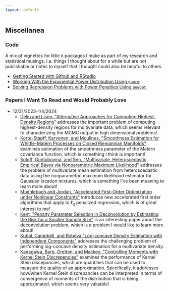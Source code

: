 ```yaml
---
layout: default
---
```


Miscellanea
-------

### Code

A mix of vignettes for little `R` packages I make as part of my research and statistical musings, i.e. things I thought about for a while but are not publishable or notes to myself that I thought could also be helpful to others.


<!--* Three Gibbs Samplers for the Bayesian Lasso -->
* [Getting Started with Github and RStudio](https://maryclare.github.io/gitr.html)
* [Working With the Exponential Power Distribution Using `gnorm`](http://htmlpreview.github.com/?https://github.com/maryclare/gnorm/blob/master/inst/doc/gnormUse.html)
* [Solving Regression Problems with Power Penalties Using `powopt`](http://htmlpreview.github.com/?https://github.com/maryclare/powopt/blob/master/inst/doc/powoptUse.html)

### Papers I Want To Read and Would Probably Love

* 12/31/2023-1/4/2024
  * [Deliu and Liseo, "Alternative Approaches for Computing Highest-Density Regions"](https://arxiv.org/pdf/2401.00245.pdf) addresses the important problem of computing highest-density regions for multivariate data, which seems relevant to characterizing the MCMC output in high dimensional problems!
  * [Korte-Stapff, Karvonen, and Moulines, "Smoothness Estimation for Whittle-Matern Processes on Closed Riemannian Manifolds"](https://arxiv.org/pdf/2401.00510.pdf) examines estimation of the smoothness parameter of the Matern covariance function, which is something I think is important!
  * [Soloff, Guntuboyina, and Sen, "Multivariate, Heteroscedastic Empirical Bayes via Nonparametric Maximum Likelihood"](https://arxiv.org/pdf/2109.03466.pdf) addresses the problem of multivariate mean estimation from heteroscedastic data using the nonparametric maximum likelihood estimator for Gaussian location mixtures, which is something I've been meaning to learn more about!
  * [Muehlebach and Jordan, "Accelerated First-Order Optimization under Nonlinear Constrants"](https://arxiv.org/pdf/2302.00316.pdf) introduces new accelerated first order algorithms that apply to $\ell_q$ penalized regression, which is of great interest to me!
  * [Kent, "Penalty Parameter Selection in Deconvolution by Estimating the Risk for a Smaller Sample Size"](https://arxiv.org/pdf/2401.01478.pdf) is an interesting paper about the deconvolution problem, which is a problem I would like to learn more about!
  * [Kubal, Campbell, and Robeva "Log-concave Density Estimation with Independent Components"](https://arxiv.org/pdf/2401.01500.pdf) addresses the challenging problem of performing log-concave density estimation for a multivariate density.
  * [Kanagawa, Barp, Gretton, and Mackey, "Controlling Moments with Kernel Stein Discrepencies"](https://arxiv.org/pdf/2211.05408.pdf) examines the performance of Kernel Stein discepancies, which are quantities that can be used to measure the quality of an approximation. Specifically, it addresses how/when Kernel Stein discrepancies can be interpreted in terms of convergence of moments of the distribution that is being approximated, which seems very valuable!
  
